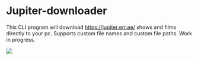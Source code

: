 # Jupiter-downloader
This CLI program will download https://jupiter.err.ee/ shows and films directly to your pc. Supports custom file names and custom file paths. Work in progress.

![](showcase.gif])
